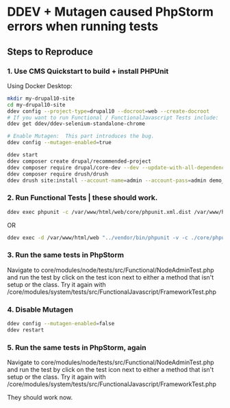 # DDEV + Mutagen caused PhpStorm errors when running tests
## Steps to Reproduce
### 1. Use CMS Quickstart to build + install PHPUnit

Using Docker Desktop:
```bash
mkdir my-drupal10-site
cd my-drupal10-site
ddev config --project-type=drupal10 --docroot=web --create-docroot
# If you want to run Functional / FunctionalJavascript Tests include:
ddev get ddev/ddev-selenium-standalone-chrome

# Enable Mutagen:  This part introduces the bug.
ddev config --mutagen-enabled=true

ddev start
ddev composer create drupal/recommended-project
ddev composer require drupal/core-dev --dev --update-with-all-dependencies
ddev composer require drush/drush
ddev drush site:install --account-name=admin --account-pass=admin demo_umami -y
```
### 2. Run Functional Tests | these should work.
```bash
ddev exec phpunit -c /var/www/html/web/core/phpunit.xml.dist /var/www/html/web/core/modules/node/tests/src/Functional/NodeAdminTest.php
```
OR
```bash
ddev exec -d /var/www/html/web "../vendor/bin/phpunit -v -c ./core/phpunit.xml.dist ./core/modules/system/tests/src/FunctionalJavascript/FrameworkTest.php"
```

### 3. Run the same tests in PhpStorm
Navigate to core/modules/node/tests/src/Functional/NodeAdminTest.php and run the test by click on the test icon next to either a method that isn't setup or the class.
Try it again with /core/modules/system/tests/src/FunctionalJavascript/FrameworkTest.php

### 4. Disable Mutagen
```bash
ddev config --mutagen-enabled=false
ddev restart
```

### 5. Run the same tests in PhpStorm, again
Navigate to core/modules/node/tests/src/Functional/NodeAdminTest.php and run the test by click on the test icon next to either a method that isn't setup or the class.
Try it again with /core/modules/system/tests/src/FunctionalJavascript/FrameworkTest.php

They should work now.
